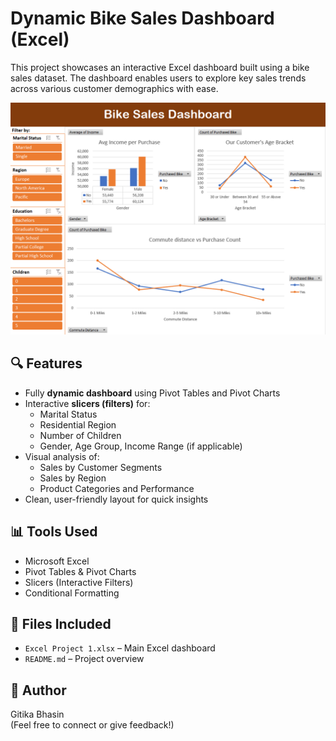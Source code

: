 # Dynamic Bike Sales Dashboard (Excel)

This project showcases an interactive Excel dashboard built using a bike sales dataset. The dashboard enables users to explore key sales trends across various customer demographics with ease.

![Dashboard Preview](excel-dashboard-preview.png)


## 🔍 Features

- Fully **dynamic dashboard** using Pivot Tables and Pivot Charts  
- Interactive **slicers (filters)** for:
  - Marital Status  
  - Residential Region  
  - Number of Children  
  - Gender, Age Group, Income Range (if applicable)
- Visual analysis of:
  - Sales by Customer Segments
  - Sales by Region
  - Product Categories and Performance
- Clean, user-friendly layout for quick insights

## 📊 Tools Used

- Microsoft Excel  
- Pivot Tables & Pivot Charts  
- Slicers (Interactive Filters)  
- Conditional Formatting

## 📁 Files Included

- `Excel Project 1.xlsx` – Main Excel dashboard  
- `README.md` – Project overview

## 👤 Author

Gitika Bhasin  
(Feel free to connect or give feedback!)
